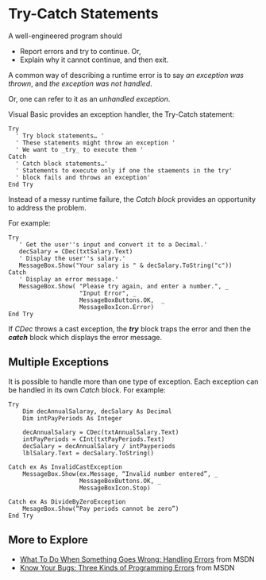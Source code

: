 # Try-Catch Statements #

A well-engineered program should
  * Report errors and try to continue. Or,
  * Explain why it cannot continue, and then exit.

A common way of describing a runtime error is to say
_an exception was thrown_, and
_the exception was not handled_.

Or, one can refer to it as an _unhandled exception_.

Visual Basic provides an exception handler,
the Try-Catch statement:
```
Try
  ' Try block statements… '
  ' These statements might throw an exception '
  ' We want to _try_ to execute them '
Catch
  ' Catch block statements…'
  ' Statements to execute only if one the staements in the try'
  ' block fails and throws an exception'
End Try
```

Instead of a messy runtime failure, the _Catch block_ provides an
opportunity to address the problem.

For example:
```
Try
   ' Get the user''s input and convert it to a Decimal.'
   decSalary = CDec(txtSalary.Text)
   ' Display the user''s salary.'
   MessageBox.Show("Your salary is " & decSalary.ToString("c"))
Catch
   ' Display an error message.'
   MessageBox.Show( "Please try again, and enter a number.", _
                    "Input Error", _
                    MessageBoxButtons.OK,  _
                    MessageBoxIcon.Error)
End Try

```

If _CDec_ throws a cast exception, the _**try**_ block traps the error and then
the _**catch**_ block which displays the error message.

## Multiple Exceptions ##

It is possible to handle more than one type of exception.
Each exception can be handled in its own _Catch_ block.
For example:
```
Try
    Dim decAnnualSalaray, decSalary As Decimal
    Dim intPayPeriods As Integer

    decAnnualSalary = CDec(txtAnnualSalary.Text)
    intPayPeriods = CInt(txtPayPeriods.Text)
    decSalary = decAnnualSalary / intPayperiods
    lblSalary.Text = decSalary.ToString()

Catch ex As InvalidCastException
    MessageBox.Show(ex.Message, “Invalid number entered”, _
                    MessageBoxButtons.OK, _
                    MessageBoxIcon.Stop)

Catch ex As DivideByZeroException
    MesageBox.Show(“Pay periods cannot be zero”)
End Try
```


## More to Explore ##
  * [What To Do When Something Goes Wrong: Handling Errors](https://msdn.microsoft.com/en-us/library/betd08h8(v=vs.90).aspx) from MSDN
  * [Know Your Bugs: Three Kinds of Programming Errors](https://msdn.microsoft.com/en-us/library/s9ek7a19(v=vs.90).aspx) from MSDN
